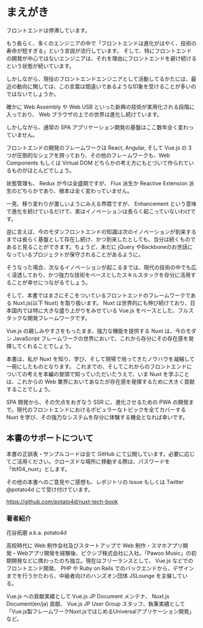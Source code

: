 # まえがき

フロントエンドは停滞しています。

もう長らく、多くのエンジニアの中で「フロントエンドは進化がはやく、技術の寿命が短すぎる」という言説が流行しています。
そして、特にフロントエンドの開発が中心ではないエンジニアは、それを理由にフロントエンドを避け続けるという状態が続いています。

しかしながら、現役のフロントエンドエンジニアとして活動してるかたには、最近の動向に関しては、この言葉は間違いであるような印象を受けることが多いのではないでしょうか。

確かに Web Assembly や Web USB といった新興の技術が実用化される段階に入っており、 Web ブラウザの上での世界は進化し続けています。

しかしながら、通常の SPA アプリケーション開発の基盤はここ数年全く変わっていません。

フロントエンドの開発のフレームワークは React, Angular, そして Vue.js の 3 つが圧倒的なシェアを誇っており、その他のフレームワークも、Web Components もしくは Virtual DOM どちらかの考え方にもとづいて作られているものがほとんどでしょう。

状態管理も、 Redux が今は全盛期ですが、 Flux 派生か Reactive Extension 派生のどちらかであり、根本は全く変わっていません。

一見、移り変わりが激しいようにみえる界隈ですが、 Enhancement という意味で進化を続けているだけで、実はイノベーションは長らく起こっていないわけです。

逆に言えば、今のモダンフロントエンドの知識は次のイノベーションが到来するまでは長らく基盤として存在し続け、かつ到来したとしても、当分は続くものであると見ることができます。ちょうど、未だに jQuery やBackboneのお世話になっているプロジェクトが保守されることがあるように。

そうなった場合、次なるイノベーションが起こるまでは、現代の技術の中でも広く浸透しており、かつ強力な技術をベースとしたスキルスタックを存分に活用することが幸せにつながるでしょう。

そして、本書ではまさにそこをついているフロントエンドのフレームワークである  Nuxt.js(以下 Nuxt) を取り扱います。
Nuxt は世界的にも伸び続けており、日本国内では特に大きな盛り上がりをみせている Vue.js をベースとした、フルスタックな開発フレームワークです。

Vue.js の親しみやすさをもったまま、強力な機能を提供する Nuxt は、今のモダン JavaScript フレームワークの世界において、これから存分にその存在感を発揮してくれることでしょう。

本書は、私が Nuxt を知り、学び、そして現場で培ってきたノウハウを凝縮して一冊にしたものとなります。
これまでの、そしてこれからのフロントエンドについての考えを本編の冒頭で知っていただいたうえで、いま Nuxt を学ぶことは、これからの Web 業界においてあなたが存在感を発揮するために大きく貢献することでしょう。

SPA 開発から、その欠点をおぎなう SSR に、進化させるための PWA の開発まで。現代のフロントエンドにおけるポピュラーなトピックを全てカバーする Nuxt を学び、その強力なシステムを存分に体験する機会となれば幸いです。

## 本書のサポートについて

本書の正誤表・サンプルコードは全て GitHub にて公開しています。必要に応じてご活用ください。クローズドな場所に移動する際は、パスワードを「tbf04_nuxt」とします。

その他の本書へのご意見やご感想も、レポジトリの Issue もしくは Twitter @potato4d にて受け付けています。

https://github.com/potato4d/nuxt-tech-book

### 著者紹介

花谷拓磨 a.k.a. potato4d

高校時代に Web 制作会社及びスタートアップで Web 制作・スマホアプリ開発・Webアプリ開発を経験後、ピクシブ株式会社に入社。「Pawoo Music」の初期開発などに携わったのち独立。現在はフリーランスとして、 Vue.js などでのフロントエンド開発、 PHP や Ruby on Rails でのバックエンドから、デザインまでを行うかたわら、中級者向けのハンズオン団体 JSLounge を主催している。

Vue.js への貢献実績として Vue.js JP Document メンテナ、 Nuxt.js Document(en/ja) 貢献、 Vue.js JP User Group スタッフ、執筆実績として「Vue.js製フレームワークNuxt.jsではじめるUniversalアプリケーション開発」など。

